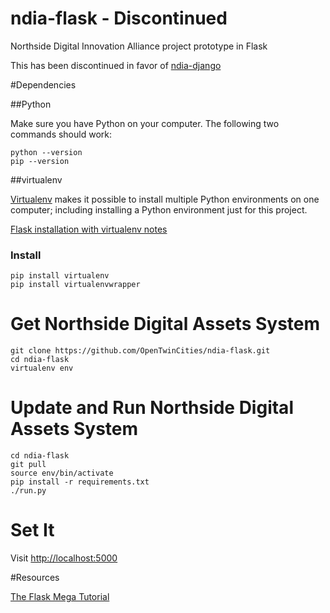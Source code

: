 ndia-flask - Discontinued
=========================

Northside Digital Innovation Alliance project prototype in Flask

This has been discontinued in favor of [ndia-django](ttps://github.com/OpenTwinCities/ndia-django/)

#Dependencies

##Python

Make sure you have Python on your computer. The following two commands should work:

```
python --version
pip --version
```


##virtualenv

[Virtualenv](https://virtualenv.readthedocs.org/en/latest/) makes it possible to install multiple Python environments on one computer; including installing a Python environment just for this project. 

[Flask installation with virtualenv notes](http://flask.pocoo.org/docs/0.10/installation/#virtualenv)

### Install

```
pip install virtualenv
pip install virtualenvwrapper
```

# Get Northside Digital Assets System

```
git clone https://github.com/OpenTwinCities/ndia-flask.git
cd ndia-flask
virtualenv env
```

# Update and Run Northside Digital Assets System

```
cd ndia-flask
git pull
source env/bin/activate
pip install -r requirements.txt
./run.py
```

# Set It

Visit <http://localhost:5000>


#Resources

[The Flask Mega Tutorial](http://blog.miguelgrinberg.com/post/the-flask-mega-tutorial-part-i-hello-world)
